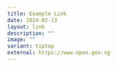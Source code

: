 ```yaml
---
title: Example Link
date: 2024-02-13
layout: link
description: ""
image: ""
variant: tiptap
external: https://www.open.gov.sg
---
```

